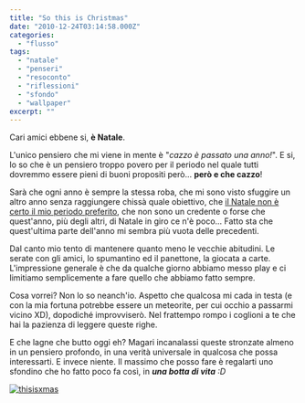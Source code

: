 ```yaml
---
title: "So this is Christmas"
date: "2010-12-24T03:14:58.000Z"
categories:
  - "flusso"
tags:
  - "natale"
  - "penseri"
  - "resoconto"
  - "riflessioni"
  - "sfondo"
  - "wallpaper"
excerpt: ""
---
```


Cari amici ebbene si, **è Natale**.

L'unico pensiero che mi viene in mente è "_cazzo è passato una anno!_". E si, lo so che è un pensiero troppo povero per il periodo nel quale tutti dovremmo essere pieni di buoni propositi però... **però e che cazzo**!

Sarà che ogni anno è sempre la stessa roba, che mi sono visto sfuggire un altro anno senza raggiungere chissà quale obiettivo, che [il Natale non è certo il mio periodo preferito](http://blog.enricodeleo.com/accendi-il-natale/), che non sono un credente o forse che quest'anno, più degli altri, di Natale in giro ce n'è poco... Fatto sta che quest'ultima parte dell'anno mi sembra più vuota delle precedenti.

Dal canto mio tento di mantenere quanto meno le vecchie abitudini. Le serate con gli amici, lo spumantino ed il panettone, la giocata a carte. L'impressione generale è che da qualche giorno abbiamo messo play e ci limitiamo semplicemente a fare quello che abbiamo fatto sempre.

Cosa vorrei? Non lo so neanch'io. Aspetto che qualcosa mi cada in testa (e con la mia fortuna potrebbe essere un meteorite, per cui occhio a passarmi vicino XD), dopodiché improvviserò. Nel frattempo rompo i coglioni a te che hai la pazienza di leggere queste righe.

E che lagne che butto oggi eh? Magari incanalassi queste stronzate almeno in un pensiero profondo, in una verità universale in qualcosa che possa interessarti. E invece niente. Il massimo che posso fare è regalarti uno sfondino che ho fatto poco fa così, in _**una botta di vita** :D_

[![](https://enricodeleo.s3.eu-south-1.amazonaws.com/uploads/2010/12/thisisxmas-1024x640.jpg "thisisxmas")](http://lysergicstudio.deviantart.com/art/So-this-is-Christmas-190694829)
